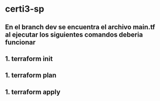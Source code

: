 # certi3-sp

## En el branch dev se encuentra el archivo main.tf al ejecutar los siguientes comandos deberia funcionar
## 1. terraform init 
## 1. terraform plan 
## 1. terraform apply 